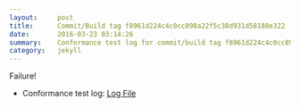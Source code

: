 ```yaml
---
layout:     post
title:      Commit/Build tag f8961d224c4c0cc898a22f5c38d931d58188e322
date:       2016-03-23 03:14:26
summary:    Conformance test log for commit/build tag f8961d224c4c0cc898a22f5c38d931d58188e322.
category:   jekyll
---
```


Failure!

- Conformance test log: [Log File](http://s3-us-west-2.amazonaws.com/kraken-e2e-logs/conformance/kraken_f8961d224c4c0cc898a22f5c38d931d58188e322.log)
